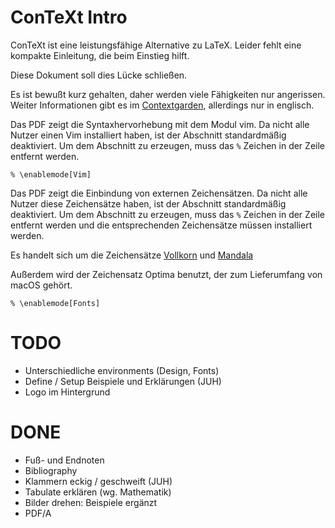 # ConTeXt Intro

ConTeXt ist eine leistungsfähige Alternative zu LaTeX.
Leider fehlt eine kompakte Einleitung, die beim Einstieg hilft.

Diese Dokument soll dies Lücke schließen.

Es ist bewußt kurz gehalten, daher werden viele Fähigkeiten nur angerissen. 
Weiter Informationen gibt es im 
[Contextgarden](https://wiki.contextgarden.net/Main_Page), allerdings nur in 
englisch.

Das PDF zeigt die Syntaxhervorhebung mit dem Modul vim.
Da nicht alle Nutzer einen Vim installiert haben,
ist der Abschnitt standardmäßig deaktiviert.
Um dem Abschnitt zu erzeugen, muss das `%` Zeichen in der Zeile entfernt 
werden.

~~~
% \enablemode[Vim]
~~~

Das PDF zeigt die Einbindung von externen Zeichensätzen.
Da nicht alle Nutzer diese Zeichensätze haben,
ist der Abschnitt standardmäßig deaktiviert.
Um dem Abschnitt zu erzeugen,
muss das `%` Zeichen in der Zeile entfernt werden 
und die entsprechenden Zeichensätze müssen installiert werden.

Es handelt sich um die Zeichensätze 
[Vollkorn](http://vollkorn-typeface.com) und 
[Mandala](http://www.softerviews.org/Fonts.html)

Außerdem wird der Zeichensatz Optima benutzt, der zum Lieferumfang von macOS 
gehört.

~~~
% \enablemode[Fonts]
~~~


# TODO

 *  Unterschiedliche environments (Design, Fonts)
 *  Define / Setup Beispiele und Erklärungen (JUH)
 *  Logo im Hintergrund

# DONE

 *  Fuß- und Endnoten
 *  Bibliography
 *  Klammern eckig / geschweift (JUH)
 *  Tabulate erklären (wg. Mathematik)
 *  Bilder drehen: Beispiele ergänzt
 *  PDF/A
